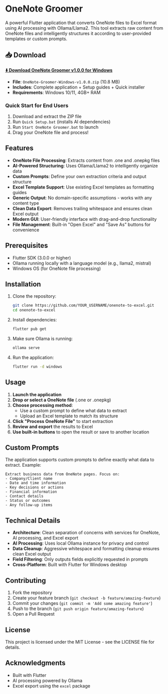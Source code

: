 # OneNote Groomer

A powerful Flutter application that converts OneNote files to Excel format using AI processing with Ollama/Llama2. This tool extracts raw content from OneNote files and intelligently structures it according to user-provided templates or custom prompts.

## 📥 Download

**[⬇️ Download OneNote Groomer v1.0.0 for Windows](https://github.com/YOUR_USERNAME/onenote-to-excel/releases/latest)**

- **File**: `OneNote-Groomer-Windows-v1.0.0.zip` (10.8 MB)
- **Includes**: Complete application + Setup guides + Quick installer
- **Requirements**: Windows 10/11, 4GB+ RAM

### Quick Start for End Users
1. Download and extract the ZIP file
2. Run `Quick Setup.bat` (installs AI dependencies)
3. Run `Start OneNote Groomer.bat` to launch
4. Drag your OneNote file and process!

## Features

- **OneNote File Processing**: Extracts content from .one and .onepkg files
- **AI-Powered Structuring**: Uses Ollama/Llama2 to intelligently organize data
- **Custom Prompts**: Define your own extraction criteria and output structure
- **Excel Template Support**: Use existing Excel templates as formatting guides
- **Generic Output**: No domain-specific assumptions - works with any content type
- **Clean Data Export**: Removes trailing whitespace and ensures clean Excel output
- **Modern GUI**: User-friendly interface with drag-and-drop functionality
- **File Management**: Built-in "Open Excel" and "Save As" buttons for convenience

## Prerequisites

- Flutter SDK (3.0.0 or higher)
- Ollama running locally with a language model (e.g., llama2, mistral)
- Windows OS (for OneNote file processing)

## Installation

1. Clone the repository:
   ```bash
   git clone https://github.com/YOUR_USERNAME/onenote-to-excel.git
   cd onenote-to-excel
   ```

2. Install dependencies:
   ```bash
   flutter pub get
   ```

3. Make sure Ollama is running:
   ```bash
   ollama serve
   ```

4. Run the application:
   ```bash
   flutter run -d windows
   ```

## Usage

1. **Launch the application**
2. **Drop or select a OneNote file** (.one or .onepkg)
3. **Choose processing method**:
   - Use a custom prompt to define what data to extract
   - Upload an Excel template to match its structure
4. **Click "Process OneNote File"** to start extraction
5. **Review and export** the results to Excel
6. **Use built-in buttons** to open the result or save to another location

## Custom Prompts

The application supports custom prompts to define exactly what data to extract. Example:

```
Extract business data from OneNote pages. Focus on:
- Company/Client name
- Date and time information
- Key decisions or actions
- Financial information
- Contact details
- Status or outcomes
- Any follow-up items
```

## Technical Details

- **Architecture**: Clean separation of concerns with services for OneNote, AI processing, and Excel export
- **AI Processing**: Uses local Ollama instance for privacy and control
- **Data Cleanup**: Aggressive whitespace and formatting cleanup ensures clean Excel output
- **Field Filtering**: Only outputs fields explicitly requested in prompts
- **Cross-Platform**: Built with Flutter for Windows desktop

## Contributing

1. Fork the repository
2. Create your feature branch (`git checkout -b feature/amazing-feature`)
3. Commit your changes (`git commit -m 'Add some amazing feature'`)
4. Push to the branch (`git push origin feature/amazing-feature`)
5. Open a Pull Request

## License

This project is licensed under the MIT License - see the LICENSE file for details.

## Acknowledgments

- Built with Flutter
- AI processing powered by Ollama
- Excel export using the `excel` package
